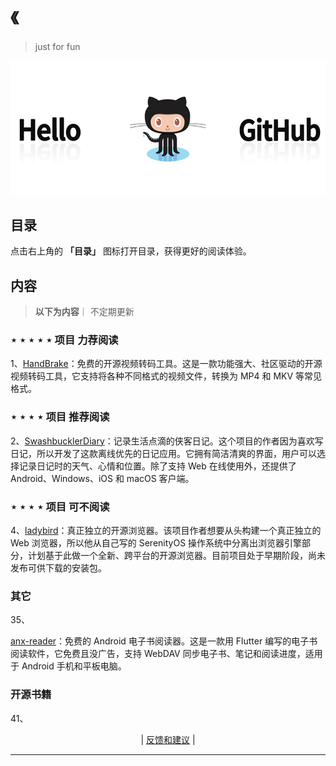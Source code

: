 # 《
> just for fun
<p align="center">
    <img src='https://raw.githubusercontent.com/521xueweihan/img_logo/master/logo/cover.jpg' style="max-width:100%;"></img>
</p>

## 目录

点击右上角的 **「目录」** 图标打开目录，获得更好的阅读体验。


## 内容
> **以下为内容**｜ 不定期更新

### $\star$ $\star$ $\star$ $\star$ $\star$ 项目    力荐阅读
1、[HandBrake](https://hellogithub.com/periodical/statistics/click?target=https://github.com/HandBrake/HandBrake)：免费的开源视频转码工具。这是一款功能强大、社区驱动的开源视频转码工具，它支持将各种不同格式的视频文件，转换为 MP4 和 MKV 等常见格式。


### $\star$ $\star$ $\star$ $\star$ 项目    推荐阅读
2、[SwashbucklerDiary](https://hellogithub.com/periodical/statistics/click?target=https://github.com/Yu-Core/SwashbucklerDiary)：记录生活点滴的侠客日记。这个项目的作者因为喜欢写日记，所以开发了这款离线优先的日记应用。它拥有简洁清爽的界面，用户可以选择记录日记时的天气、心情和位置。除了支持 Web 在线使用外，还提供了 Android、Windows、iOS 和 macOS 客户端。



### $\star$ $\star$ $\star$ $\star$ 项目    可不阅读
4、[ladybird](https://hellogithub.com/periodical/statistics/click?target=https://github.com/LadybirdBrowser/ladybird)：真正独立的开源浏览器。该项目作者想要从头构建一个真正独立的 Web 浏览器，所以他从自己写的 SerenityOS 操作系统中分离出浏览器引擎部分，计划基于此做一个全新、跨平台的开源浏览器。目前项目处于早期阶段，尚未发布可供下载的安装包。

 


### 其它
35、<!-- -->

[anx-reader](https://hellogithub.com/periodical/statistics/click?target=https://github.com/Anxcye/anx-reader)：免费的 Android 电子书阅读器。这是一款用 Flutter 编写的电子书阅读软件，它免费且没广告，支持 WebDAV 同步电子书、笔记和阅读进度，适用于 Android 手机和平板电脑。

   <!-- -->

### 开源书籍
41、<!-- 
    [introduction-to-bash-scripting](https://hellogithub.com/periodical/statistics/click?target=https://github.com/bobbyiliev/introduction-to-bash-scripting)：《Bash 脚本入门指南》。这是一本教你如何编写出色的 Bash 脚本的开源书籍。
    -->






<p align="center">
    <!--
     <a href="https://github.com/521xueweihan/HelloGitHub/blob/master/content/HelloGitHub98.md">『上一期』</a> 
    -->
   | <a href='https://github.com/yangxuyu/Note/issues'>反馈和建议</a> |
    <!--
    <a href="https://github.com/521xueweihan/HelloGitHub/blob/master/content/HelloGitHub100.md">『下一期』</a>
    -->


</p>

---




